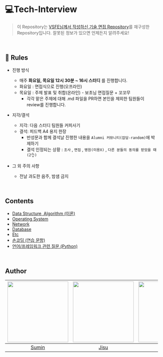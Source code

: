 # 💻Tech-Interview

> 이 Repository는 [VSFE님께서 작성하신 기술 면접 Repository](https://github.com/VSFe/Tech-Interview)를 재구성한 Repository입니다.
잘못된 정보가 있으면 언제든지 알려주세요!
     
<br>    
     
## 📢 Rules
- 진행 방식
  - 매주 __화요일, 목요일 12시 30분 ~ 16시 스터디__ 를 진행합니다.
  - 화요일 : 면접식으로 진행(오프라인)
  - 목요일 : 주제 발표 및 취합(온라인) - 보초님 면접질문 + 꼬꼬무
    - 각각 맡은 주제에 대해 .md 파일을 PR하면 본인을 제외한 팀원들이 review를 진행합니다. 

- 지각/결석
  - 지각: 다음 스터디 팀원들 커피사기
  - 결석: 피드백 A4 용지 한장
      - 반성문과 함께 결석날 진행한 내용을 `Alumni 커뮤니티(잡담-random)`에 박제하기
      - 결석 인정되는 상황 : `조사` , `면접` , `병원(미용X)` , `다른 분들의 동의를 받았을 때(2👌)`
- 그 외 주의 사항
  - 전날 과도한 음주, 밤샘 금지

<br>

## Contents

- [Data Structure, Algorithm (이론)](https://github.com/RecoRecoNi/Tech-Interview/blob/main/01-DATA_STRUCTURE_ALGORITHM.md)
- [Operating System](https://github.com/RecoRecoNi/Tech-Interview/blob/main/02-OPERATING_SYSTEM.md)
- [Network](https://github.com/RecoRecoNi/Tech-Interview/blob/main/03-NETWORK.md)
- [Database](https://github.com/RecoRecoNi/Tech-Interview/blob/main/04-DATABASE.md)
- [Etc](https://github.com/RecoRecoNi/Tech-Interview/blob/main/05-ETC.md)
- [손코딩 (연습 문항)](https://github.com/RecoRecoNi/Tech-Interview/blob/main/06-ALGORITHM.md)
- [언어/프레임워크 관련 질문 (Python)](https://github.com/RecoRecoNi/Tech-Interview/blob/main/07-Python.md)

<br>
      
## Author
|<img src="https://avatars.githubusercontent.com/u/70088803?v=4" width="200" height="200">|<img src="https://avatars.githubusercontent.com/u/72483874?v=4" width="200" height="200">|<img src="https://avatars.githubusercontent.com/u/63551948?v=4" width="200" height="200">|
|:-:|:-:|:-:|
|[Sumin](https://github.com/ksumini)|[Jisu](https://github.com/zsmalla)|[Wooyeol](https://github.com/Woo-Yeol)|





